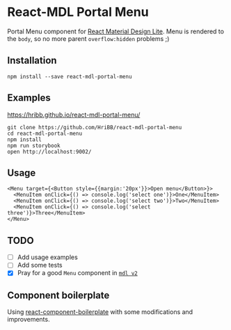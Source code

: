 # React-MDL Portal Menu

Portal Menu component for [React Material Design Lite](https://github.com/tleunen/react-mdl).
Menu is rendered to the `body`, so no more parent `overflow:hidden` problems ;)

## Installation

```
npm install --save react-mdl-portal-menu
```

## Examples

https://hribb.github.io/react-mdl-portal-menu/

```
git clone https://github.com/HriBB/react-mdl-portal-menu
cd react-mdl-portal-menu
npm install
npm run storybook
open http://localhost:9002/
```

## Usage

```
<Menu target={<Button style={{margin:'20px'}}>Open menu</Button>}>
  <MenuItem onClick={() => console.log('select one')}>One</MenuItem>
  <MenuItem onClick={() => console.log('select two')}>Two</MenuItem>
  <MenuItem onClick={() => console.log('select three')}>Three</MenuItem>
</Menu>
```

## TODO

- [ ] Add usage examples
- [ ] Add some tests
- [x] Pray for a good `Menu` component in [`mdl v2`](https://github.com/google/material-design-lite/issues/4475)

## Component boilerplate

Using [react-component-boilerplate](https://github.com/ritz078/react-component-boilerplate)
with some modifications and improvements.
